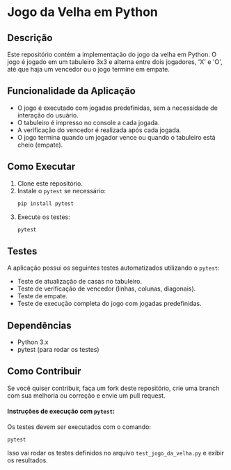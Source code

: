 # Jogo da Velha em Python

## Descrição

Este repositório contém a implementação do jogo da velha em Python. O jogo é jogado em um tabuleiro 3x3 e alterna entre dois jogadores, 'X' e 'O', até que haja um vencedor ou o jogo termine em empate.

## Funcionalidade da Aplicação
- O jogo é executado com jogadas predefinidas, sem a necessidade de interação do usuário.
- O tabuleiro é impresso no console a cada jogada.
- A verificação do vencedor é realizada após cada jogada.
- O jogo termina quando um jogador vence ou quando o tabuleiro está cheio (empate).

## Como Executar
1. Clone este repositório.
2. Instale o `pytest` se necessário:
   ```bash
   pip install pytest
   ```
3. Execute os testes:
   ```bash
   pytest
   ```

## Testes
A aplicação possui os seguintes testes automatizados utilizando o `pytest`:
- Teste de atualização de casas no tabuleiro.
- Teste de verificação de vencedor (linhas, colunas, diagonais).
- Teste de empate.
- Teste de execução completa do jogo com jogadas predefinidas.

## Dependências
- Python 3.x
- pytest (para rodar os testes)

## Como Contribuir
Se você quiser contribuir, faça um fork deste repositório, crie uma branch com sua melhoria ou correção e envie um pull request.

#### Instruções de execução com `pytest`:
Os testes devem ser executados com o comando:

```bash
pytest
```

Isso vai rodar os testes definidos no arquivo `test_jogo_da_velha.py` e exibir os resultados.
